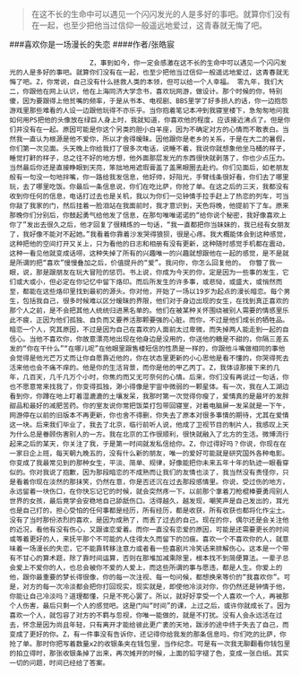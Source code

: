 > 在这不长的生命中可以遇见一个闪闪发光的人是多好的事吧。就算你们没有在一起，也至少把他当过信仰一般遥远地爱过，这青春就无悔了吧。

###喜欢你是一场漫长的失恋
####作者/张皓宸

						Z，事到如今，你一定会感激在这不长的生命中可以遇见一个闪闪发光的人是多好的事吧。就算你们没有在一起，也至少把他当过信仰一般遥远地爱过，这青春就无悔了吧。Z，你常说，自己没有什么拯救人类的本领，但可以给一个人幸福。 零九年，我们大二，你跟他在网上认识，他在上海同济大学念书，喜欢玩网游，做设计。那个时候的你，特别傻，因为要跟得上他贫嘴的频率，于是从书本、电视剧、BBS里学了好多损人的话，你一边抱怨游戏里那些难看的人设一边跟他玩得不亦乐乎。当你抱着笔记本冲到我寝室楼下，急匆匆地问我如何用PS把他的头像放在绿巨人身上时，我就知道，你喜欢他的程度，应该接近沸点了。但是你们并没有在一起。原因可能是你这个另类的胆小白羊座，因为不确定对方的心情而不敢表白。当然我一直认为根源是他不爱你，所以才舍得暧昧。因他跟你是老乡的关系，于是在大二的暑假，你们第一次见面。头天晚上你给我打了很多次电话，说睡不着，我说你就想象他坐马桶的样子，睡觉打鼾的样子，总之往不好的地方想，他外面那层发光的东西很快就剥落了，你也少点压力。当然最后你还是直接睁眼到天亮，笨拙地用遮瑕膏盖了盖黑眼圈去赴约。你们见面后，如老朋友般有一句没一句地拌嘴，你一路给我发信息，他好帅，好阳光，手臂线条很好看，你们去了哪里玩，去了哪里吃饭。你最后一条信息说，你们在吃比萨，你抢了单。在这之后的三天，我都没有收到你任何的信息，电话打过去也是关机，我以为你们一见钟情手拉手赶上了热恋的列车，可当你敲了我家的门，然后挂着一脸泪站在我面前时，我才意识到，天色将晚，他提前下了车。原来那晚你们分别后，你鼓起勇气给他发了信息，在那句唯唯诺诺的“给你说个秘密，我好像喜欢上你了”发出去很久之后，他才回复了很精炼的一句话，“我一直都把你当妹妹的，我已经有女朋友了，我好像不能对不起她。”我看着你靠着沙发哭得狼狈，很是心疼。我大概能体会到这种感觉，这种把他的空间打开又关上，只为看他的日志和相册有没有更新，这种随时感觉手机都在震动，这种一看见他就变成话唠，这种失掉了所有的兴趣唯一的兴趣就想跟他在一起的感觉，是不是就是所谓的把“喜欢”慢慢叠加之后，价值提升的“爱”。我问你，你怎么回复他的。 你瞥了我一眼，说，那是跟朋友在玩大冒险的惩罚。书上说，你成为今天的你，定是因为一些事的发生，它们或大或小，但必定在你记忆中留下烙印。而后所发生的许多事，或悲恸，或盛大，或悄然而至，都能在这些烙印里找到最初的源头。你对他，开始了一场以19岁为起点的漫长暗恋。每个男生，包括我自己，很多时候难以区分暧昧的界限，他们对于身边出现的女生，在找到真正喜欢的那个人之前，是不会把其他人统统归进黑名单的。他们在被某种关怀围绕被别人需要的情感里乐此不疲，正因为他们孤独、自负而又要养活那颗要强的心脏。而你，不过是他们成长的牺牲品。暗恋一个人，究其原因，不过是因为自己在喜欢的人面前太过卑微，而失掉两人能走到一起的自信心。当他不喜欢你，你故意漂亮地出现在他身边是没用的，你送他的糖是不甜的，你隔三差五发的“你在干什么”“在哪儿呢”在他眼里跟售楼短信的性质是一样的，你跟他斗嘴做相同的事他会觉得是他光芒万丈而让你自愿靠近他的，你在状态里更新的小心思他是看不懂的，你哭得死去活来他也会不痛不痒的。他是你的生活背景，而你是他的甲乙丙丁。Z，我体谅那接下来的几年，几百天，几千几万个小时，你焦灼而又无可奈何的心情。后来，你们没有再说过一句话，你也不愿意常来找我了，你变得孤独，渺小得像是宇宙中微弱的一颗星体。有一次，我在人工湖边看到你，你蹲在地上盯着湿漉漉的土壤发呆，我那时第一次觉得你瘦了，爱情真的是最坏的发胖甜品和最好的减肥苦药。你的室友说你常把饭菜打包带回寝室，对着电脑屏一发呆就是一下午，网游停在以前的旧版本不再更新，你也舍不得删，你失去了原本对很多事情的期待，尤其在爱情这一块。后来我们毕业了，我去了北京，临行前听人说，他成了卫视节目的制片人，我感叹上天为什么总是眷顾伤害别人的一方。我在北京的工作很顺利，很快就融入了北方的生活。微博流行起来之后的某天，你关注了我，于是第一时间就发私信给你。Z，你过得好吗？你说，你现在在一家日企上班，每天朝九晚五的，没有什么新的朋友，唯一的爱好可能就是研究国外各种电影。你变成了我最常见到的那种女生，平淡、简单、规律，好像能把你未来五年十年的轨迹一眼看穿似的。你对我说了抱歉，因为那段暗恋的不成熟而让我们的友情也淡了，我当然没有责怪你，只是看着你现在淡然的那抹笑，仍然在意，你是否还沉在过去那段感情里。你说，受过伤的地方，永远留着一块伤口，在你快忘记它的时候，就会突然疼一下。以前那个拿着刀枪棍棒要勇闯别人世界的女孩，最后竟学会安稳地自己舔舐伤口。活得越久，越发现，嘲笑声是自己发出的，耳光也是自己打的，担心受怕的任何事都是经历，所有经历，都是收获，所有收获也都将化作尘土。没有了当时那份浓烈的喜欢，是因为成熟了，而丢了过去的自己。现在的你，偶尔还是会关注他的近况，看他有没有伤心，又跟谁恋爱着。而你一直没有恋爱的原因，可能是还需要更长的时间或等着更好的人，来抚平那个不可能的人住得太久而留下的凹痕。喜欢一个不喜欢你的人，就意味着一场漫长的失恋，它不能靠转移注意力或者看一些喜剧片冷笑话来排解伤心。这本是一个带有不甘心的算术题，除了靠时间运算，否则在那堆加减乘除里，根本找不到简便算法。一辈子总会爱上不爱你的人，也总会被你不爱的人爱上，而这些所谓的事与愿违，都是人生。你爱上的他，跟你最重要的梦长得很像，你的每一次注视、每一句问候，都想换来等价的“我喜欢你”。可是，对方的每一次冷淡都会把你打回现实，现实就是，即使他冷淡对你，你仍然还是钟情于他，你能让自己冷淡吗？道理都懂，只是不死心罢了。所以，就好好享受一个人喜欢一个人，再被那个人伤害，最后只剩一个人的感觉吧。这是门叫“时间”的课，上过之后，或许你就成长了。因为喜欢一个人，就包容了对方的不羁与忽视，你唯一能做的，就是不打扰。没有人会永远活在过去，怀念是因为尚且年轻，只有离开才能给彼此更广袤的天地，跋涉的途中终于失去了自己，而变成了更好的你。Z，有一件事没有告诉你，还记得你给我发的那条信息吗，你们吃的比萨，你抢了单。那时你把写着数量x2的收银条夹在钱包里，当作纪念。可是有一次我无聊翻看你钱包里的拍立得时，那张收银条掉了出来，再次摊开的时候，上面的铅字褪了色，变成一张白纸。其实一切的问题，时间已经给了答案。			  		